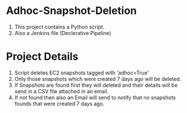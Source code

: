 # Adhoc-Snapshot-Deletion
1. This project contains a Python script.
2. Also a Jenkins file (Declerative Pipeline)

# Project Details
1. Script deletes EC2 snapshots tagged with 'adhoc=True'
2. Only those snapshots which were created 7 days ago will be deleted.
3. If Snapshots are found first they will deleted and their details will be send in a CSV file attached in an email.
4. If not found then also an Email will send to notify that no snapshots founds that were created 7 days ago.

